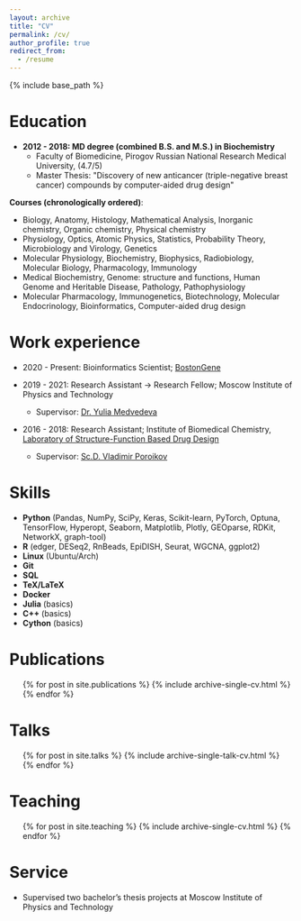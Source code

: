 ```yaml
---
layout: archive
title: "CV"
permalink: /cv/
author_profile: true
redirect_from:
  - /resume
---
```


{% include base_path %}

Education
======
* **2012 - 2018: MD degree (combined B.S. and M.S.) in Biochemistry**
  - Faculty of Biomedicine, Pirogov Russian National Research Medical University, (4.7/5)
  - Master Thesis: "Discovery of new anticancer (triple-negative breast cancer) compounds by computer-aided drug design"

**Courses (chronologically ordered)**:
- Biology, Anatomy, Histology, Mathematical Analysis, Inorganic chemistry, Organic chemistry,
Physical chemistry 
- Physiology, Optics, Atomic Physics, Statistics, Probability Theory, Microbiology and Virology,
Genetics
-  Molecular Physiology, Biochemistry, Biophysics, Radiobiology, Molecular Biology, Pharmacology,
Immunology 
- Medical Biochemistry, Genome: structure and functions, Human Genome and Heritable Disease,
Pathology, Pathophysiology 
- Molecular Pharmacology, Immunogenetics, Biotechnology, Molecular Endocrinology, Bioinformatics,
Computer-aided drug design
  
Work experience
======
* 2020 - Present: Bioinformatics Scientist; [BostonGene](https://bostongene.com/publications/)
* 2019 - 2021: Research Assistant -> Research Fellow; Moscow Institute of Physics and Technology
  * Supervisor: [Dr. Yulia Medvedeva](http://scholar.google.ru/citations?user=iHU4ygoAAAAJ&hl=en)

* 2016 - 2018: Research Assistant; Institute of Biomedical Chemistry, [Laboratory of Structure-Function Based Drug Design](http://www.way2drug.com/)
  * Supervisor: [Sc.D. Vladimir Poroikov](https://scholar.google.ru/citations?user=F13hIJMAAAAJ&hl=en)
  
Skills
======
*  **Python** (Pandas, NumPy, SciPy, Keras, Scikit-learn, PyTorch, Optuna, TensorFlow,
Hyperopt, Seaborn, Matplotlib, Plotly, GEOparse, RDKit, NetworkX, graph-tool)
* **R** (edger, DESeq2, RnBeads, EpiDISH, Seurat, WGCNA, ggplot2)
* **Linux** (Ubuntu/Arch)
* **Git**
* **SQL**
* **TeX/LaTeX**
* **Docker**
* **Julia** (basics)
* **C++**  (basics)
* **Cython** (basics)

Publications
======
  <ul>{% for post in site.publications %}
    {% include archive-single-cv.html %}
  {% endfor %}</ul>
  
Talks
======
  <ul>{% for post in site.talks %}
    {% include archive-single-talk-cv.html %}
  {% endfor %}</ul>
  
Teaching
======
  <ul>{% for post in site.teaching %}
    {% include archive-single-cv.html %}
  {% endfor %}</ul>
  
Service
======
* Supervised two bachelor’s thesis projects at Moscow Institute of Physics and Technology
